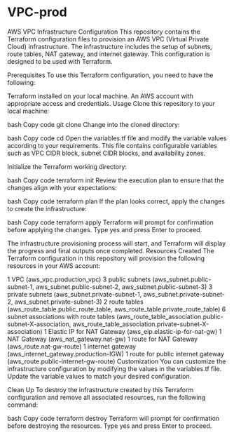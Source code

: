 # VPC-prod
AWS VPC Infrastructure Configuration
This repository contains the Terraform configuration files to provision an AWS VPC (Virtual Private Cloud) infrastructure. The infrastructure includes the setup of subnets, route tables, NAT gateway, and internet gateway. This configuration is designed to be used with Terraform.

Prerequisites
To use this Terraform configuration, you need to have the following:

Terraform installed on your local machine.
An AWS account with appropriate access and credentials.
Usage
Clone this repository to your local machine:

bash
Copy code
git clone <repository-url>
Change into the cloned directory:

bash
Copy code
cd <cloned-directory>
Open the variables.tf file and modify the variable values according to your requirements. This file contains configurable variables such as VPC CIDR block, subnet CIDR blocks, and availability zones.

Initialize the Terraform working directory:

bash
Copy code
terraform init
Review the execution plan to ensure that the changes align with your expectations:

bash
Copy code
terraform plan
If the plan looks correct, apply the changes to create the infrastructure:

bash
Copy code
terraform apply
Terraform will prompt for confirmation before applying the changes. Type yes and press Enter to proceed.

The infrastructure provisioning process will start, and Terraform will display the progress and final outputs once completed.
Resources Created
The Terraform configuration in this repository will provision the following resources in your AWS account:

1 VPC (aws_vpc.production_vpc)
3 public subnets (aws_subnet.public-subnet-1, aws_subnet.public-subnet-2, aws_subnet.public-subnet-3)
3 private subnets (aws_subnet.private-subnet-1, aws_subnet.private-subnet-2, aws_subnet.private-subnet-3)
2 route tables (aws_route_table.public_route_table, aws_route_table.private_route_table)
6 subnet associations with route tables (aws_route_table_association.public-subnet-X-association, aws_route_table_association.private-subnet-X-association)
1 Elastic IP for NAT Gateway (aws_eip.elastic-ip-for-nat-gw)
1 NAT Gateway (aws_nat_gateway.nat-gw)
1 route for NAT Gateway (aws_route.nat-gw-route)
1 internet gateway (aws_internet_gateway.production-IGW)
1 route for public internet gateway (aws_route.public-internet-gw-route)
Customization
You can customize the infrastructure configuration by modifying the values in the variables.tf file. Update the variable values to match your desired configuration.

Clean Up
To destroy the infrastructure created by this Terraform configuration and remove all associated resources, run the following command:

bash
Copy code
terraform destroy
Terraform will prompt for confirmation before destroying the resources. Type yes and press Enter to proceed.
